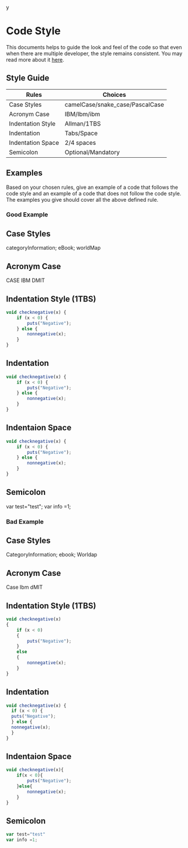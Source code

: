 y
# Code Style

This documents helps to guide the look and feel of the code so that even when there are multiple developer, the style remains consistent. You may read more about it [here](https://javascript.info/coding-style).

## Style Guide

| Rules             | Choices                         |
| ----------------- | ------------------------------- |
| Case Styles       | camelCase/snake_case/PascalCase |
| Acronym Case      | IBM/Ibm/ibm                     |
| Indentation Style | Allman/1TBS                     |
| Indentation       | Tabs/Space                      |
| Indentation Space | 2/4 spaces                      |
| Semicolon         | Optional/Mandatory              |

## Examples

Based on your chosen rules, give an example of a code that follows the code style and an example of a code that does not follow the code style. The examples you give should cover all the above defined rule.

### Good Example

## Case Styles
categoryInformation;
eBook;
worldMap

## Acronym Case
CASE
IBM
DMIT

## Indentation Style (1TBS)
```javascript
void checknegative(x) {
    if (x < 0) {
        puts("Negative");
    } else {
        nonnegative(x);
    }
}
```
## Indentation
```javascript
void checknegative(x) {
    if (x < 0) {
        puts("Negative");
    } else {
        nonnegative(x);
    }
}
```

## Indentaion Space
```javascript
void checknegative(x) {
    if (x < 0) {
        puts("Negative");
    } else {
        nonnegative(x);
    }
}
```

## Semicolon
var test="test";
var info =1;

### Bad Example

## Case Styles
CategoryInformation;
ebook;
Worldap

## Acronym Case
Case
Ibm
dMIT

## Indentation Style (1TBS)
```javascript
void checknegative(x) 
{
    if (x < 0) 
    {
        puts("Negative");
    } 
    else 
    {
        nonnegative(x);
    }
}
```

## Indentation
```javascript
void checknegative(x) {
  if (x < 0) {
  puts("Negative");
  } else {
  nonnegative(x);
  }
}
```

## Indentaion Space
```javascript
void checknegative(x){
    if(x < 0){
        puts("Negative");
    }else{
        nonnegative(x);
    }
}
```

## Semicolon
```javascript
var test="test"
var info =1;
```